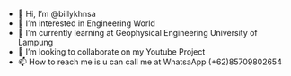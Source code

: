 - 👋 Hi, I’m @billykhnsa
- 👀 I’m interested in Engineering World
- 🌱 I’m currently learning at Geophysical Engineering University of Lampung
- 💞️ I’m looking to collaborate on my Youtube Project
- 📫 How to reach me is u can call me at WhatsaApp (+62)85709802654

<!---
billykhnsa/billykhnsa is a ✨ special ✨ repository because its `README.md` (this file) appears on your GitHub profile.
You can click the Preview link to take a look at your changes.
--->
